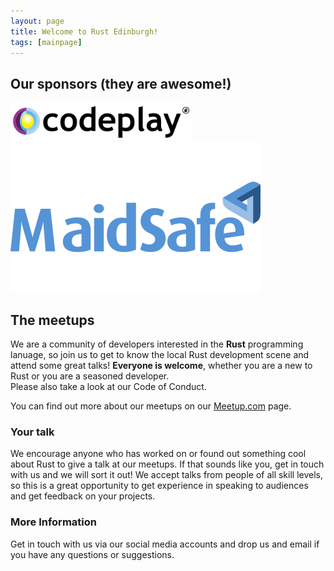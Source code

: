 ```yaml
---
layout: page
title: Welcome to Rust Edinburgh!
tags: [mainpage]
---
```


## Our sponsors (they are awesome!)
<a href="http://codeplay.com/"><img src="/images/Codeplay.svg" alt="Codeplay" class="sponsor" style="max-height:60px"></a>  
<a href="http://maidsafe.net/"><img src="/images/maidsafe_RGB.svg" alt="Maidsafe" class="sponsor"></a>

  
## The meetups
We are a community of developers interested in the **Rust** programming lanuage, so
join us to get to know the local Rust development scene and attend some great
talks! **Everyone is welcome**, whether you are a new to Rust or you are a seasoned
developer.  
Please also take a look at our Code of Conduct.

You can find out more about our meetups on our
[Meetup.com](http://meetup.com/rust-edi) page.

### Your talk
We encourage anyone who has worked on or found out something cool about Rust to
give a talk at our meetups. If that sounds like you, get in touch with
us and we will sort it out! We accept talks from people of all skill levels, so
this is a great opportunity to get experience in speaking to audiences and
get feedback on your projects.

### More Information
Get in touch with us via our social media accounts and drop us and email
if you have any questions or suggestions.


